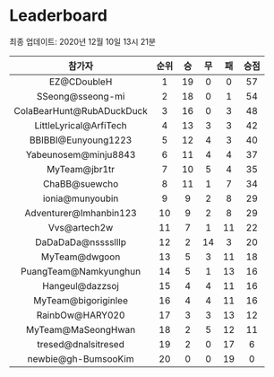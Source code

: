 # Leaderboard
최종 업데이트: 2020년 12월 10일 13시 21분




| 참가자 | 순위 | 승 | 무 | 패 | 승점 |
|:---:|:---:|:---:|:---:|:---:|:---:|
| EZ@CDoubleH | 1 | 19 | 0 | 0 | 57 |
| SSeong@sseong-mi | 2 | 18 | 0 | 1 | 54 |
| ColaBearHunt@RubADuckDuck | 3 | 16 | 0 | 3 | 48 |
| LittleLyrical@ArfiTech | 4 | 13 | 3 | 3 | 42 |
| BBIBBI@Eunyoung1223 | 5 | 12 | 4 | 3 | 40 |
| Yabeunosem@minju8843 | 6 | 11 | 4 | 4 | 37 |
| MyTeam@jbr1tr | 7 | 10 | 5 | 4 | 35 |
| ChaBB@suewcho | 8 | 11 | 1 | 7 | 34 |
| ionia@munyoubin | 9 | 9 | 2 | 8 | 29 |
| Adventurer@Imhanbin123 | 10 | 9 | 2 | 8 | 29 |
| Vvs@artech2w | 11 | 7 | 1 | 11 | 22 |
| DaDaDaDa@nsssslllp | 12 | 2 | 14 | 3 | 20 |
| MyTeam@dwgoon | 13 | 5 | 3 | 11 | 18 |
| PuangTeam@Namkyunghun | 14 | 5 | 1 | 13 | 16 |
| Hangeul@dazzsoj | 15 | 4 | 4 | 11 | 16 |
| MyTeam@bigoriginlee | 16 | 4 | 4 | 11 | 16 |
| RainbOw@HARY020 | 17 | 3 | 3 | 13 | 12 |
| MyTeam@MaSeongHwan | 18 | 2 | 5 | 12 | 11 |
| tresed@dnalsitresed | 19 | 2 | 0 | 17 | 6 |
| newbie@gh-BumsooKim | 20 | 0 | 0 | 19 | 0 |